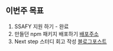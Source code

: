## 이번주 목표

1. SSAFY 지원 하기 - 완료
2. 만들던 npm 패키지 배포하기 [배포주소](https://www.npmjs.com/package/create-moonee-app)
3. Next step 스터디 회고 작성 [블로그포스트](https://mooneedev.netlify.app/essay/%EB%B8%94%EB%9E%99%EC%BB%A4%ED%94%BC%203%EC%A3%BC%EC%B0%A8/)
